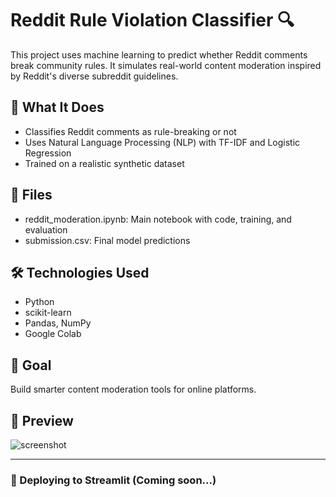# Reddit Rule Violation Classifier 🔍

This project uses machine learning to predict whether Reddit comments break community rules. It simulates real-world content moderation inspired by Reddit's diverse subreddit guidelines.

## 🚀 What It Does
- Classifies Reddit comments as rule-breaking or not
- Uses Natural Language Processing (NLP) with TF-IDF and Logistic Regression
- Trained on a realistic synthetic dataset

## 📁 Files
- reddit_moderation.ipynb: Main notebook with code, training, and evaluation
- submission.csv: Final model predictions

## 🛠 Technologies Used
- Python
- scikit-learn
- Pandas, NumPy
- Google Colab

## 🎯 Goal
Build smarter content moderation tools for online platforms.

## 📸 Preview
![screenshot](preview.png)  <!-- Optional image if you have one -->

---

### 🚀 Deploying to Streamlit (Coming soon...)